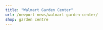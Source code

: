 ```yaml
---
title: "Walmart Garden Center"
url: /newport-news/walmart-garden-center/
shop: garden centre
---
```

